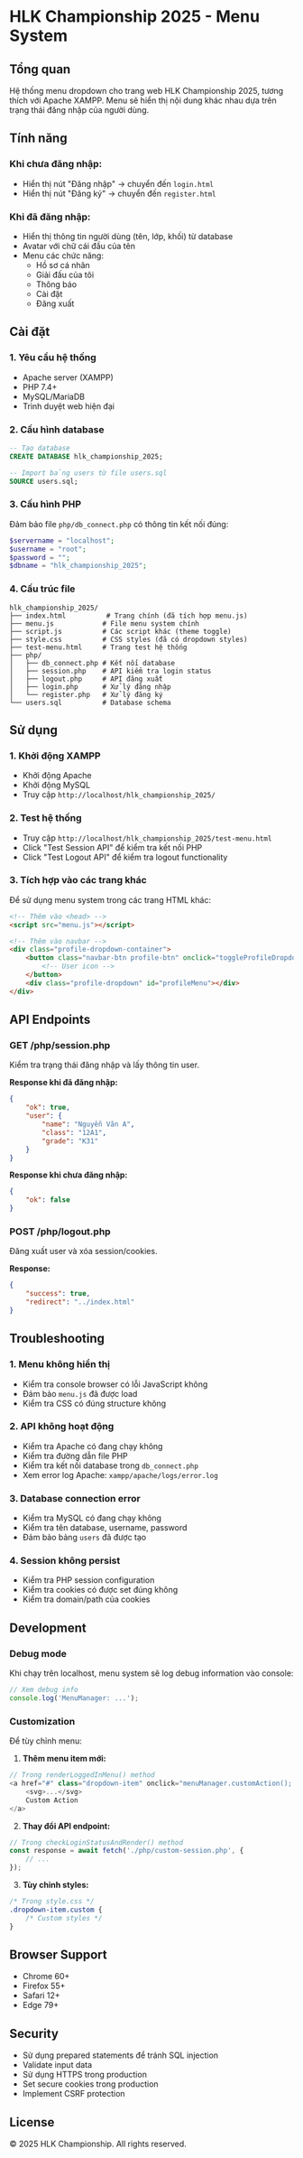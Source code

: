 # HLK Championship 2025 - Menu System

## Tổng quan

Hệ thống menu dropdown cho trang web HLK Championship 2025, tương thích với Apache XAMPP. Menu sẽ hiển thị nội dung khác nhau dựa trên trạng thái đăng nhập của người dùng.

## Tính năng

### Khi chưa đăng nhập:
- Hiển thị nút "Đăng nhập" → chuyển đến `login.html`
- Hiển thị nút "Đăng ký" → chuyển đến `register.html`

### Khi đã đăng nhập:
- Hiển thị thông tin người dùng (tên, lớp, khối) từ database
- Avatar với chữ cái đầu của tên
- Menu các chức năng:
  - Hồ sơ cá nhân
  - Giải đấu của tôi  
  - Thông báo
  - Cài đặt
  - Đăng xuất

## Cài đặt

### 1. Yêu cầu hệ thống
- Apache server (XAMPP)
- PHP 7.4+
- MySQL/MariaDB
- Trình duyệt web hiện đại

### 2. Cấu hình database
```sql
-- Tạo database
CREATE DATABASE hlk_championship_2025;

-- Import bảng users từ file users.sql
SOURCE users.sql;
```

### 3. Cấu hình PHP
Đảm bảo file `php/db_connect.php` có thông tin kết nối đúng:
```php
$servername = "localhost";
$username = "root";
$password = "";
$dbname = "hlk_championship_2025";
```

### 4. Cấu trúc file
```
hlk_championship_2025/
├── index.html          # Trang chính (đã tích hợp menu.js)
├── menu.js            # File menu system chính
├── script.js          # Các script khác (theme toggle)
├── style.css          # CSS styles (đã có dropdown styles)
├── test-menu.html     # Trang test hệ thống
├── php/
│   ├── db_connect.php # Kết nối database
│   ├── session.php    # API kiểm tra login status
│   ├── logout.php     # API đăng xuất
│   ├── login.php      # Xử lý đăng nhập
│   └── register.php   # Xử lý đăng ký
└── users.sql          # Database schema
```

## Sử dụng

### 1. Khởi động XAMPP
- Khởi động Apache
- Khởi động MySQL
- Truy cập `http://localhost/hlk_championship_2025/`

### 2. Test hệ thống
- Truy cập `http://localhost/hlk_championship_2025/test-menu.html`
- Click "Test Session API" để kiểm tra kết nối PHP
- Click "Test Logout API" để kiểm tra logout functionality

### 3. Tích hợp vào các trang khác
Để sử dụng menu system trong các trang HTML khác:

```html
<!-- Thêm vào <head> -->
<script src="menu.js"></script>

<!-- Thêm vào navbar -->
<div class="profile-dropdown-container">
    <button class="navbar-btn profile-btn" onclick="toggleProfileDropdown()">
        <!-- User icon -->
    </button>
    <div class="profile-dropdown" id="profileMenu"></div>
</div>
```

## API Endpoints

### GET /php/session.php
Kiểm tra trạng thái đăng nhập và lấy thông tin user.

**Response khi đã đăng nhập:**
```json
{
    "ok": true,
    "user": {
        "name": "Nguyễn Văn A",
        "class": "12A1",
        "grade": "K31"
    }
}
```

**Response khi chưa đăng nhập:**
```json
{
    "ok": false
}
```

### POST /php/logout.php
Đăng xuất user và xóa session/cookies.

**Response:**
```json
{
    "success": true,
    "redirect": "../index.html"
}
```

## Troubleshooting

### 1. Menu không hiển thị
- Kiểm tra console browser có lỗi JavaScript không
- Đảm bảo `menu.js` đã được load
- Kiểm tra CSS có đúng structure không

### 2. API không hoạt động
- Kiểm tra Apache có đang chạy không
- Kiểm tra đường dẫn file PHP
- Kiểm tra kết nối database trong `db_connect.php`
- Xem error log Apache: `xampp/apache/logs/error.log`

### 3. Database connection error
- Kiểm tra MySQL có đang chạy không
- Kiểm tra tên database, username, password
- Đảm bảo bảng `users` đã được tạo

### 4. Session không persist
- Kiểm tra PHP session configuration
- Kiểm tra cookies có được set đúng không
- Kiểm tra domain/path của cookies

## Development

### Debug mode
Khi chạy trên localhost, menu system sẽ log debug information vào console:
```javascript
// Xem debug info
console.log('MenuManager: ...');
```

### Customization
Để tùy chỉnh menu:

1. **Thêm menu item mới:**
```javascript
// Trong renderLoggedInMenu() method
<a href="#" class="dropdown-item" onclick="menuManager.customAction(); return false;">
    <svg>...</svg>
    Custom Action
</a>
```

2. **Thay đổi API endpoint:**
```javascript
// Trong checkLoginStatusAndRender() method
const response = await fetch('./php/custom-session.php', {
    // ...
});
```

3. **Tùy chỉnh styles:**
```css
/* Trong style.css */
.dropdown-item.custom {
    /* Custom styles */
}
```

## Browser Support

- Chrome 60+
- Firefox 55+
- Safari 12+
- Edge 79+

## Security

- Sử dụng prepared statements để tránh SQL injection
- Validate input data
- Sử dụng HTTPS trong production
- Set secure cookies trong production
- Implement CSRF protection

## License

© 2025 HLK Championship. All rights reserved.
